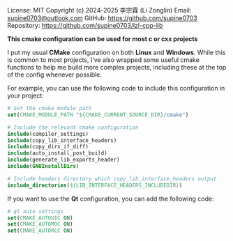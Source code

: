 License: MIT
Copyright (c) 2024-2025 李宗霖 (Li Zonglin)
Email: supine0703@outlook.com
GitHub: https://github.com/supine0703
Repository: https://github.com/supine0703/lzl-cpp-lib

**This cmake configuration can be used for most c or cxx projects**

I put my usual **CMake** configuration on both **Linux** and **Windows**. While this is common to most projects, I've also wrapped some useful cmake functions to help me build more complex projects, including these at the top of the config whenever possible.

For example, you can use the following code to include this configuration in your project:

```cmake
# Set the cmake module path
set(CMAKE_MODULE_PATH "${CMAKE_CURRENT_SOURCE_DIR}/cmake")

# Include the relevant cmake configuration
include(compiler_settings)
include(copy_lib_interface_headers)
include(copy_dirs_if_diff)
include(auto_install_post_build)
include(generate_lib_exports_header)
include(GNUInstallDirs)

# Include headers directory which copy_lib_interface_headers output
include_directories(${LIB_INTERFACE_HEADERS_INCLUDEDIR})
```

If you want to use the **Qt** configuration, you can add the following code: 

```cmake
# qt auto settings
set(CMAKE_AUTOUIC ON)
set(CMAKE_AUTOMOC ON)
set(CMAKE_AUTORCC ON)
```

